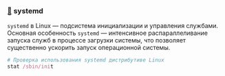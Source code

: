 ### [:diamond_shape_with_a_dot_inside:](#toc) <a name='3'>systemd</a>

`systemd` в Linux — подсистема инициализации и управления службами. Основная особенность `systemd` — интенсивное распараллеливание запуска служб в процессе загрузки системы, что позволяет существенно ускорить запуск операционной системы.

```ruby
# Проверка использования systemd дистрибутиве Linux
stat /sbin/init
```
